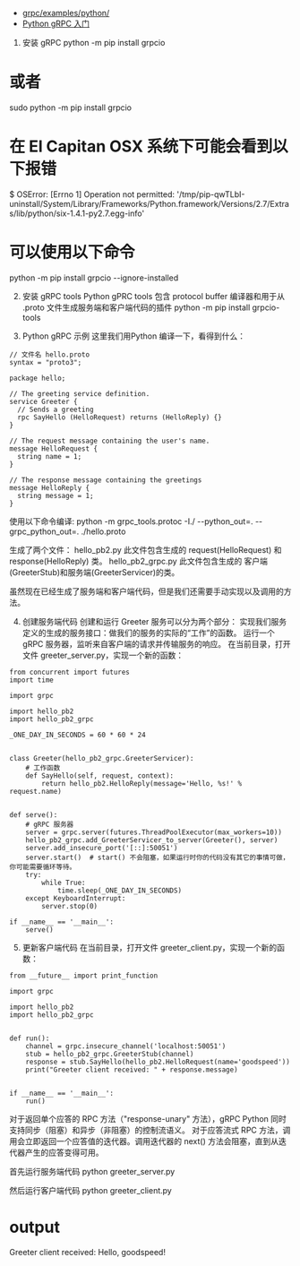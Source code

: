- [grpc/examples/python/](https://github.com/grpc/grpc/tree/master/examples/python)
- [Python gRPC 入门](https://juejin.im/post/5b19590b6fb9a01e4b062391)


1. 安装 gRPC
python -m pip install grpcio
# 或者
sudo python -m pip install grpcio

# 在 El Capitan OSX 系统下可能会看到以下报错
$ OSError: [Errno 1] Operation not permitted: '/tmp/pip-qwTLbI-uninstall/System/Library/Frameworks/Python.framework/Versions/2.7/Extras/lib/python/six-1.4.1-py2.7.egg-info'

# 可以使用以下命令
python -m pip install grpcio --ignore-installed

2. 安装 gRPC tools
Python gPRC tools 包含 protocol buffer 编译器和用于从 .proto 文件生成服务端和客户端代码的插件
python -m pip install grpcio-tools


3. Python gRPC 示例
这里我们用Python 编译一下，看得到什么：
```
// 文件名 hello.proto
syntax = "proto3";

package hello;

// The greeting service definition.
service Greeter {
  // Sends a greeting
  rpc SayHello (HelloRequest) returns (HelloReply) {}
}

// The request message containing the user's name.
message HelloRequest {
  string name = 1;
}

// The response message containing the greetings
message HelloReply {
  string message = 1;
}
```
使用以下命令编译:
python -m grpc_tools.protoc -I./ --python_out=. --grpc_python_out=. ./hello.proto

生成了两个文件：
hello_pb2.py 此文件包含生成的 request(HelloRequest) 和 response(HelloReply) 类。
hello_pb2_grpc.py 此文件包含生成的 客户端(GreeterStub)和服务端(GreeterServicer)的类。

虽然现在已经生成了服务端和客户端代码，但是我们还需要手动实现以及调用的方法。


4. 创建服务端代码
创建和运行 Greeter 服务可以分为两个部分：
实现我们服务定义的生成的服务接口：做我们的服务的实际的“工作”的函数。
运行一个 gRPC 服务器，监听来自客户端的请求并传输服务的响应。
在当前目录，打开文件 greeter_server.py，实现一个新的函数：
```
from concurrent import futures
import time

import grpc

import hello_pb2
import hello_pb2_grpc

_ONE_DAY_IN_SECONDS = 60 * 60 * 24


class Greeter(hello_pb2_grpc.GreeterServicer):
	# 工作函数
    def SayHello(self, request, context):
        return hello_pb2.HelloReply(message='Hello, %s!' % request.name)


def serve():
    # gRPC 服务器
    server = grpc.server(futures.ThreadPoolExecutor(max_workers=10))
    hello_pb2_grpc.add_GreeterServicer_to_server(Greeter(), server)
    server.add_insecure_port('[::]:50051')
    server.start()  # start() 不会阻塞，如果运行时你的代码没有其它的事情可做，你可能需要循环等待。
    try:
        while True:
            time.sleep(_ONE_DAY_IN_SECONDS)
    except KeyboardInterrupt:
        server.stop(0)

if __name__ == '__main__':
    serve()
```

5. 更新客户端代码
在当前目录，打开文件 greeter_client.py，实现一个新的函数：
```
from __future__ import print_function

import grpc

import hello_pb2
import hello_pb2_grpc


def run():
    channel = grpc.insecure_channel('localhost:50051')
    stub = hello_pb2_grpc.GreeterStub(channel)
    response = stub.SayHello(hello_pb2.HelloRequest(name='goodspeed'))
    print("Greeter client received: " + response.message)


if __name__ == '__main__':
    run()
```

对于返回单个应答的 RPC 方法（"response-unary" 方法），gRPC Python 同时支持同步（阻塞）和异步（非阻塞）的控制流语义。
对于应答流式 RPC 方法，调用会立即返回一个应答值的迭代器。调用迭代器的 next() 方法会阻塞，直到从迭代器产生的应答变得可用。

首先运行服务端代码
python greeter_server.py

然后运行客户端代码
python greeter_client.py

# output
Greeter client received: Hello, goodspeed!
